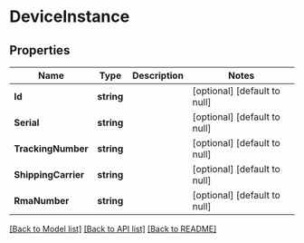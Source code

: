 # DeviceInstance

## Properties
Name | Type | Description | Notes
------------ | ------------- | ------------- | -------------
**Id** | **string** |  | [optional] [default to null]
**Serial** | **string** |  | [optional] [default to null]
**TrackingNumber** | **string** |  | [optional] [default to null]
**ShippingCarrier** | **string** |  | [optional] [default to null]
**RmaNumber** | **string** |  | [optional] [default to null]

[[Back to Model list]](../README.md#documentation-for-models) [[Back to API list]](../README.md#documentation-for-api-endpoints) [[Back to README]](../README.md)


